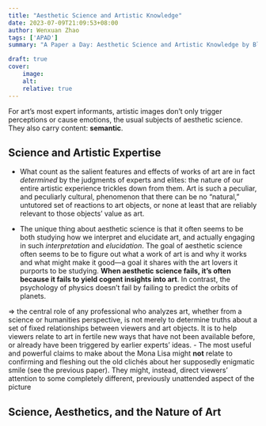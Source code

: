 ```yaml
---
title: "Aesthetic Science and Artistic Knowledge"
date: 2023-07-09T21:09:53+08:00
author: Wenxuan Zhao
tags: ['APAD']
summary: "A Paper a Day: Aesthetic Science and Artistic Knowledge by Blake Gopnik"

draft: true
cover:
    image: 
    alt: 
    relative: true
---
```


For art’s most expert informants, artistic images don’t only trigger perceptions or cause emotions, the usual subjects of aesthetic science. They also carry content: **semantic**.

## Science and Artistic Expertise
- What count as the salient features and effects of works of art are in fact *determined* by the judgments of experts and elites: the nature of our entire artistic experience trickles down from them. Art is such a peculiar, and peculiarly cultural, phenomenon that there can be no “natural,” untutored set of reactions to art objects, or none at least that are reliably relevant to those objects’ value as art.

- The unique thing about aesthetic science is that it often seems to be both studying how we interpret and elucidate art, and actually engaging in such *interpretation* and *elucidation*. The goal of aesthetic science often seems to be to figure out what a work of art is and why it works and what might make it good—a goal it shares with the art lovers it purports to be studying. **When aesthetic science fails, it’s often because it fails to yield cogent insights into art**. In contrast, the psychology of physics doesn’t fail by failing to predict the orbits of planets.

=> the central role of any professional who analyzes art, whether from a science or humanities perspective, is not merely to determine truths about a set of fixed relationships between viewers and art objects. It is to help viewers relate to art in fertile new ways that have not been available before, or already have been triggered by earlier experts’ ideas.
    - The most useful and powerful claims to make about the Mona Lisa might **not** relate to confirming and fleshing out the old clichés about her supposedly enigmatic smile (see the previous paper). They might, instead, direct viewers’ attention to some completely different, previously unattended aspect of the picture

## Science, Aesthetics, and the Nature of Art